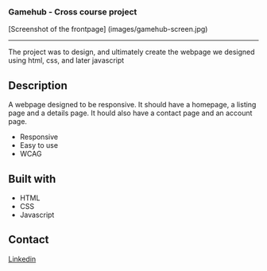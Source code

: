 ### Gamehub - Cross course project

<picture>
    [Screenshot of the frontpage] (images/gamehub-screen.jpg)
</picture>

---

The project was to design, and ultimately create the webpage we designed using html, css, and later javascript

## Description

A webpage designed to be responsive.
It should have a homepage, a listing page and a details page.
It hould also have a contact page and an account page.

- Responsive
- Easy to use
- WCAG

## Built with

- HTML
- CSS
- Javascript

## Contact

[Linkedin](https://www.linkedin.com/in/ken-thore-bøeng-b2b1b3ba/)
